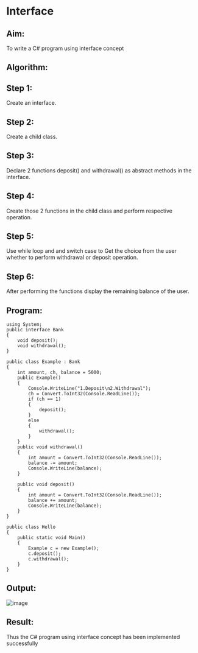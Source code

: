 # Interface

## Aim:
  To write a C# program using interface concept

## Algorithm:
## Step 1:
Create an interface.

## Step 2:
Create a child class.

## Step 3:
Declare 2 functions deposit() and withdrawal() as abstract methods in the interface.

## Step 4:
Create those 2 functions in the child class and perform respective operation.

## Step 5:
Use while loop and and switch case to Get the choice from the user whether to perform withdrawal or deposit operation.

## Step 6:
After performing the functions display the remaining balance of the user.

## Program:
```
using System;
public interface Bank
{
    void deposit();
    void withdrawal();
}

public class Example : Bank
{
    int amount, ch, balance = 5000;
    public Example()
    {
        Console.WriteLine("1.Deposit\n2.Withdrawal");
        ch = Convert.ToInt32(Console.ReadLine());
        if (ch == 1)
        {
            deposit();
        }
        else
        {
            withdrawal();
        }
    }
    public void withdrawal()
    {
        int amount = Convert.ToInt32(Console.ReadLine());
        balance -= amount;
        Console.WriteLine(balance);
    }

    public void deposit()
    {
        int amount = Convert.ToInt32(Console.ReadLine());
        balance += amount;
        Console.WriteLine(balance);
    }
}

public class Hello
{
    public static void Main()
    {
        Example c = new Example();
        c.deposit();
        c.withdrawal();
    }
}
```

## Output:
![image](https://user-images.githubusercontent.com/75235090/172861194-bdf9e371-63d7-4eb4-96a6-cfd1dea1d4c5.png)


## Result:
Thus the C# program using interface concept has been implemented successfully
